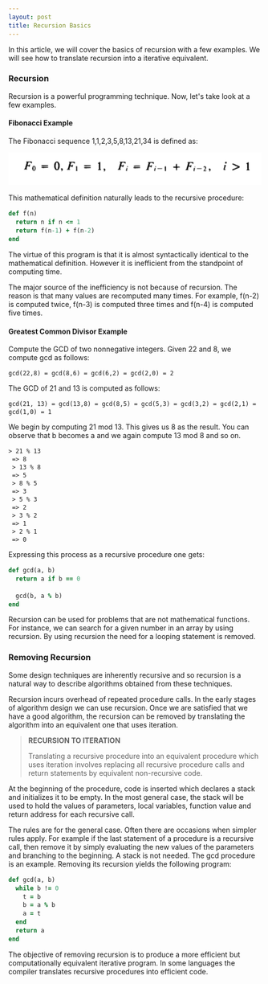 ```yaml
---
layout: post
title: Recursion Basics
---
```


In this article, we will cover the basics of recursion with a few examples. We will see how to translate recursion into a iterative equivalent.

### Recursion

Recursion is a powerful programming technique. Now, let's take look at a few examples.

#### Fibonacci Example

The Fibonacci sequence 1,1,2,3,5,8,13,21,34 is defined as:

![Fibonacci Sequence](/assets/images/fibonacci.png)

This mathematical definition naturally leads to the recursive procedure:

```ruby
def f(n)
  return n if n <= 1
  return f(n-1) + f(n-2)
end
```

The virtue of this program is that it is almost syntactically identical to the mathematical definition. However it is inefficient from the standpoint of computing time. 

The major source of the inefficiency is not because of recursion. The reason is that many values are recomputed many times. For example, f(n-2) is computed twice, f(n-3) is computed three times and f(n-4) is computed five times. 

#### Greatest Common Divisor Example 

Compute the GCD of two nonnegative integers. Given 22 and 8, we compute gcd as follows:

```
gcd(22,8) = gcd(8,6) = gcd(6,2) = gcd(2,0) = 2
```

The GCD of 21 and 13 is computed as follows:

```
gcd(21, 13) = gcd(13,8) = gcd(8,5) = gcd(5,3) = gcd(3,2) = gcd(2,1) = gcd(1,0) = 1
```

We begin by computing 21 mod 13. This gives us 8 as the result. You can observe that b becomes a and we again compute 13 mod 8 and so on. 

```
> 21 % 13
 => 8
 > 13 % 8
 => 5
 > 8 % 5
 => 3
 > 5 % 3
 => 2
 > 3 % 2
 => 1
 > 2 % 1
 => 0 
``` 

Expressing this process as a recursive procedure one gets:

```ruby
def gcd(a, b)
  return a if b == 0

  gcd(b, a % b)
end
```

Recursion can be used for problems that are not mathematical functions. For instance, we can search for a given number in an array by using recursion. By using recursion the need for a looping statement is removed.

### Removing Recursion

Some design techniques are inherently recursive and so recursion is a natural way to describe algorithms obtained from these techniques. 

Recursion incurs overhead of repeated procedure calls. In the early stages of algorithm design we can use recursion. Once we are satisfied that we have a good algorithm, the recursion can be removed by translating the algorithm into an equivalent one that uses iteration. 

<blockquote class="note">
  <strong>RECURSION TO ITERATION</strong> 
  <p>
    Translating a recursive procedure into an equivalent procedure which uses iteration involves replacing all recursive procedure calls and return statements by equivalent non-recursive code.
  </p>
</blockquote>

At the beginning of the procedure, code is inserted which declares a stack and initializes it to be empty. In the most general case, the stack will be used to hold the values of parameters, local variables, function value and return address for each recursive call.

The rules are for the general case. Often there are occasions when simpler rules apply. For example if the last statement of a procedure is a recursive call, then remove it by simply evaluating the new values of the parameters and branching to the beginning. A stack is not needed. The gcd procedure is an example. Removing its recursion yields the following program:

```ruby
def gcd(a, b)
  while b != 0
    t = b
	b = a % b
	a = t
  end
  return a
end
```

The objective of removing recursion is to produce a more efficient but computationally equivalent iterative program. In some languages the compiler translates recursive procedures into efficient code.
